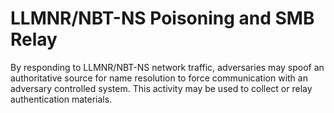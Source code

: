 # LLMNR/NBT-NS Poisoning and SMB Relay

By responding to LLMNR/NBT-NS network traffic, adversaries may spoof an authoritative source for name resolution to force communication with an adversary controlled system. This activity may be used to collect or relay authentication materials.